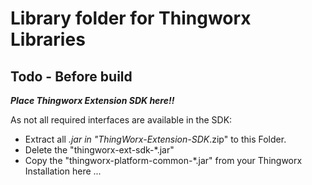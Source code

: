 # Library folder for Thingworx Libraries 
## Todo - Before build

***Place Thingworx Extension SDK here!!***

As not all required interfaces are available in the SDK:
- Extract all *.jar in "ThingWorx-Extension-SDK*.zip" to this Folder.
- Delete the "thingworx-ext-sdk-*.jar"
- Copy the "thingworx-platform-common-*.jar" from your Thingworx Installation here ... 
